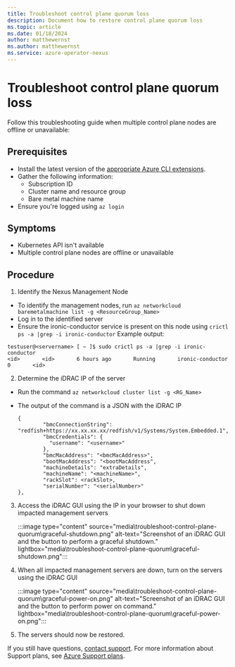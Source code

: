```yaml
---
title: Troubleshoot control plane quorum loss
description: Document how to restore control plane quorum loss
ms.topic: article
ms.date: 01/18/2024
author: matthewernst
ms.author: matthewernst
ms.service: azure-operator-nexus
---
```


# Troubleshoot control plane quorum loss

Follow this troubleshooting guide when multiple control plane nodes are offline or unavailable:

## Prerequisites

- Install the latest version of the
  [appropriate Azure CLI extensions](./howto-install-cli-extensions.md).
- Gather the following information:
  - Subscription ID
  - Cluster name and resource group
  - Bare metal machine name
- Ensure you're logged using `az login`


## Symptoms

- Kubernetes API isn't available
- Multiple control plane nodes are offline or unavailable

## Procedure

1. Identify the Nexus Management Node
- To identify the management nodes, run `az networkcloud baremetalmachine list -g <ResourceGroup_Name>`
- Log in to the identified server
- Ensure the ironic-conductor service is present on this node using `crictl ps -a |grep -i ironic-conductor`
  Example output:

~~~
testuser@<servername> [ ~ ]$ sudo crictl ps -a |grep -i ironic-conductor
<id>       <id>       6 hours ago       Running       ironic-conductor       0       <id>
~~~

2. Determine the iDRAC IP of the server
- Run the command `az networkcloud cluster list -g <RG_Name>`
- The output of the command is a JSON with the iDRAC IP

    ~~~
    {
            "bmcConnectionString": "redfish+https://xx.xx.xx.xx/redfish/v1/Systems/System.Embedded.1",
            "bmcCredentials": {
              "username": "<username>"
            },
            "bmcMacAddress": "<bmcMacAddress>",
            "bootMacAddress": "<bootMacAddress",
            "machineDetails": "extraDetails",
            "machineName": "<machineName>",
            "rackSlot": <rackSlot>,
            "serialNumber": "<serialNumber>"
    },
    ~~~

3. Access the iDRAC GUI using the IP in your browser to shut down impacted management servers

   :::image type="content" source="media\troubleshoot-control-plane-quorum\graceful-shutdown.png" alt-text="Screenshot of an iDRAC GUI and the button to perform a graceful shutdown." lightbox="media\troubleshoot-control-plane-quorum\graceful-shutdown.png":::

4. When all impacted management servers are down, turn on the servers using the iDRAC GUI

   :::image type="content" source="media\troubleshoot-control-plane-quorum\graceful-power-on.png" alt-text="Screenshot of an iDRAC GUI and the button to perform power on command." lightbox="media\troubleshoot-control-plane-quorum\graceful-power-on.png":::

5. The servers should now be restored.

If you still have questions, [contact support](https://portal.azure.com/?#blade/Microsoft_Azure_Support/HelpAndSupportBlade).
For more information about Support plans, see [Azure Support plans](https://azure.microsoft.com/support/plans/response/).
